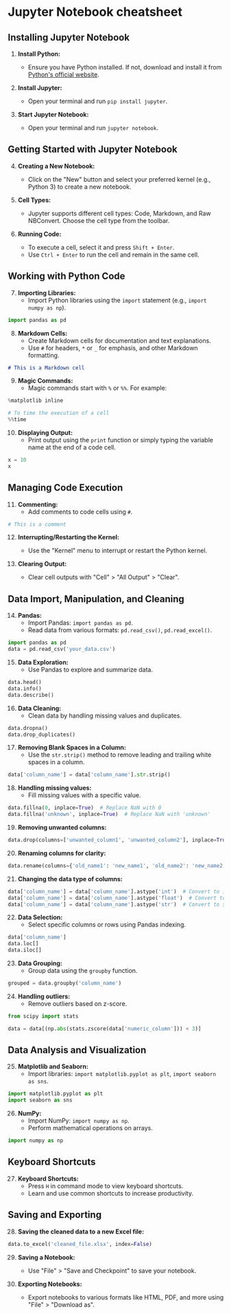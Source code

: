 # Jupyter Notebook cheatsheet

## Installing Jupyter Notebook

1. **Install Python:**
   - Ensure you have Python installed. If not, download and install it from [Python's official website](https://www.python.org/downloads/).

2. **Install Jupyter:**
   - Open your terminal and run `pip install jupyter`.

3. **Start Jupyter Notebook:**
   - Open your terminal and run `jupyter notebook`.

## Getting Started with Jupyter Notebook

4. **Creating a New Notebook:**
   - Click on the "New" button and select your preferred kernel (e.g., Python 3) to create a new notebook.

5. **Cell Types:**
   - Jupyter supports different cell types: Code, Markdown, and Raw NBConvert. Choose the cell type from the toolbar.

6. **Running Code:**
   - To execute a cell, select it and press `Shift + Enter`.
   - Use `Ctrl + Enter` to run the cell and remain in the same cell.

## Working with Python Code

7. **Importing Libraries:**
   - Import Python libraries using the `import` statement (e.g., `import numpy as np`).

```python
import pandas as pd
```

8. **Markdown Cells:**
   - Create Markdown cells for documentation and text explanations.
   - Use `#` for headers, `*` or `_` for emphasis, and other Markdown formatting.

```markdown
# This is a Markdown cell
```

9. **Magic Commands:**
   - Magic commands start with `%` or `%%`. For example:

```python
%matplotlib inline
```

```python
# To time the execution of a cell
%%time
```

10. **Displaying Output:**
    - Print output using the `print` function or simply typing the variable name at the end of a code cell.

```python
x = 10
x
```

## Managing Code Execution

11. **Commenting:**
    - Add comments to code cells using `#`.

```python
# This is a comment
```

12. **Interrupting/Restarting the Kernel:**
    - Use the "Kernel" menu to interrupt or restart the Python kernel.

13. **Clearing Output:**
    - Clear cell outputs with "Cell" > "All Output" > "Clear".

## Data Import, Manipulation, and Cleaning

14. **Pandas:**
    - Import Pandas: `import pandas as pd`.
    - Read data from various formats: `pd.read_csv()`, `pd.read_excel()`.

```python
import pandas as pd
data = pd.read_csv('your_data.csv')
```

15. **Data Exploration:**
    - Use Pandas to explore and summarize data.

```python
data.head()
data.info()
data.describe()
```

16. **Data Cleaning:**
    - Clean data by handling missing values and duplicates.

```python
data.dropna()
data.drop_duplicates()
```

17. **Removing Blank Spaces in a Column:**
    - Use the `str.strip()` method to remove leading and trailing white spaces in a column.

```python
data['column_name'] = data['column_name'].str.strip()
```

18. **Handling missing values:**
    - Fill missing values with a specific value.

```python
data.fillna(0, inplace=True)  # Replace NaN with 0
data.fillna('unknown', inplace=True)  # Replace NaN with 'unknown'
```

19. **Removing unwanted columns:**

```python
data.drop(columns=['unwanted_column1', 'unwanted_column2'], inplace=True)
```

20. **Renaming columns for clarity:**

```python
data.rename(columns={'old_name1': 'new_name1', 'old_name2': 'new_name2'}, inplace=True)
```

21. **Changing the data type of columns:**

```python
data['column_name'] = data['column_name'].astype('int')  # Convert to integer
data['column_name'] = data['column_name'].astype('float')  # Convert to float
data['column_name'] = data['column_name'].astype('str')  # Convert to string
```

22. **Data Selection:**
    - Select specific columns or rows using Pandas indexing.

```python
data['column_name']
data.loc[]
data.iloc[]
```

23. **Data Grouping:**
    - Group data using the `groupby` function.

```python
grouped = data.groupby('column_name')
```

24. **Handling outliers:**
    - Remove outliers based on z-score.

```python
from scipy import stats

data = data[(np.abs(stats.zscore(data['numeric_column'])) < 3)]
```

## Data Analysis and Visualization

25. **Matplotlib and Seaborn:**
    - Import libraries: `import matplotlib.pyplot as plt`, `import seaborn as sns`.

```python
import matplotlib.pyplot as plt
import seaborn as sns
```

26. **NumPy:**
    - Import NumPy: `import numpy as np`.
    - Perform mathematical operations on arrays.

```python
import numpy as np
```

## Keyboard Shortcuts

27. **Keyboard Shortcuts:**
    - Press `H` in command mode to view keyboard shortcuts.
    - Learn and use common shortcuts to increase productivity.

## Saving and Exporting

28. **Saving the cleaned data to a new Excel file:**
```python
data.to_excel('cleaned_file.xlsx', index=False)
```

29. **Saving a Notebook:**
    - Use "File" > "Save and Checkpoint" to save your notebook.

30. **Exporting Notebooks:**
    - Export notebooks to various formats like HTML, PDF, and more using "File" > "Download as".
